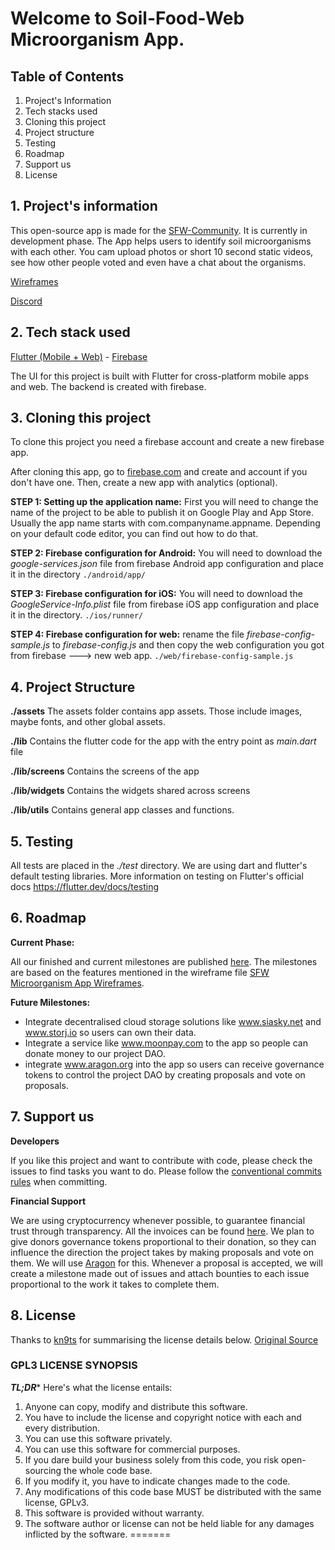 # Welcome to Soil-Food-Web Microorganism App.

## Table of Contents

 1. Project's Information
 2. Tech stacks used
 3. Cloning this project
 4. Project structure
 5. Testing
 6. Roadmap
 7. Support us
 8. License



## 1. Project's information

This open-source app is made for the [SFW-Community](https://www.soilfoodweb.com/). It is currently in development phase. The App helps users to identify soil microorganisms with each other. You cam upload photos or short 10 second static videos, see how other people voted and even have a chat about the organisms. 

[Wireframes](https://www.figma.com/proto/QMm6yXvIhIDIcTLM4nfMEY/SFW-Microorganisms-App?node-id=716%3A3346&scaling=min-zoom&page-id=4%3A0)

[Discord](https://discord.gg/8vV4eHtJ)


## 2. Tech stack used

[Flutter (Mobile + Web)](https://flutter.dev/) - [Firebase](https://firebase.google.com/)

The UI for this project is built with Flutter for cross-platform mobile apps and web. The backend is created with firebase. 



## 3. Cloning this project

To clone this project you need a firebase account and create a new firebase app.

After cloning this app, go to [firebase.com](https://firebase.com) and create and account if you don't have one. Then, create a new app with analytics (optional).

**STEP 1: Setting up the application name:**
First you will need to change the name of the project to be able to publish it on Google Play and App Store. Usually the app name starts with com.companyname.appname. Depending on your default code editor, you can find out how to do that.

**STEP 2: Firebase configuration for Android:**
You will need to download the *google-services.json* file from firebase Android app configuration  and place it in the directory
`./android/app/`

**STEP 3: Firebase configuration for iOS:**
You will need to download the *GoogleService-Info.plist* file from firebase iOS app configuration and place it in the directory.
`./ios/runner/`

**STEP 4: Firebase configuration for web:**
rename the file *firebase-config-sample.js* to *firebase-config.js* and then copy the web configuration you got from firebase ---> new web app.
`./web/firebase-config-sample.js`



## 4. Project Structure

**./assets**
The assets folder contains app assets. Those include images, maybe fonts, and other global assets.

**./lib**
Contains the flutter code for the app with the entry point as *main.dart* file

**./lib/screens**
Contains the screens of the app

**./lib/widgets**
Contains the widgets shared across screens

**./lib/utils**
Contains general app classes and functions.



## 5. Testing
All tests are placed in the *./test* directory. We are using dart and flutter's default testing libraries. More information on testing on Flutter's official docs https://flutter.dev/docs/testing



## 6. Roadmap

**Current Phase:** 

All our finished and current milestones are published [here](https://github.com/mylife-plus/SFW-Microorganism-App/milestones). The milestones are based on the features mentioned in the wireframe file [SFW Microorganism App Wireframes](https://drive.google.com/file/d/1a_gFOeLnrD9907lD4xzv-vF1aDkN3X6V/view?usp=sharing).

**Future Milestones:** 

- Integrate decentralised cloud storage solutions like www.siasky.net and www.storj.io so users can own their data. 
- Integrate a service like www.moonpay.com to the app so people can donate money to our project DAO.
- integrate www.aragon.org into the app so users can receive governance tokens to control the project DAO by creating proposals and vote on proposals.  



## 7. Support us

**Developers**

If you like this project and want to contribute with code, please check the issues to find tasks you want to do. Please follow the [conventional commits rules](https://www.conventionalcommits.org/en/v1.0.0/) when committing. 

**Financial Support**

We are using cryptocurrency whenever possible, to guarantee financial trust through transparency. All the invoices can be found [here](https://docs.google.com/spreadsheets/d/1YpBcWnIJo6QBekfoUGzOmU0x7lZTHRxWNk-1TIoKSA8/edit?usp=sharing). We plan to give donors governance tokens proportional to their donation, so they can influence the direction the project takes by making proposals and vote on them. We will use [Aragon](https://aragon.org/) for this. Whenever a proposal is accepted, we will create a milestone made out of issues and attach bounties to each issue proportional to the work it takes to complete them.





## 8. License

Thanks to [kn9ts](https://gist.github.com/kn9ts) for summarising the license details below. [Original Source](https://gist.github.com/kn9ts/cbe95340d29fc1aaeaa5dd5c059d2e60)

### GPL3 LICENSE SYNOPSIS

**_TL;DR_*** Here's what the license entails:

1. Anyone can copy, modify and distribute this software.
2. You have to include the license and copyright notice with each and every distribution.
3. You can use this software privately.
4. You can use this software for commercial purposes.
5. If you dare build your business solely from this code, you risk open-sourcing the whole code base.
6. If you modify it, you have to indicate changes made to the code.
7. Any modifications of this code base MUST be distributed with the same license, GPLv3.
8. This software is provided without warranty.
9. The software author or license can not be held liable for any damages inflicted by the software.
=======
